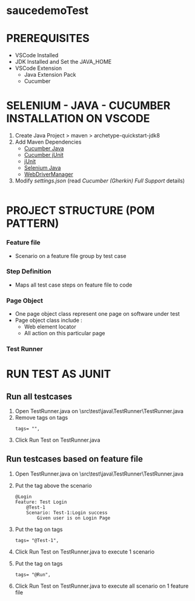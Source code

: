 # saucedemoTest

# PREREQUISITES
- VSCode Installed
- JDK Installed and Set the JAVA_HOME
- VSCode Extension
    - Java Extension Pack
    - Cucumber

# SELENIUM - JAVA - CUCUMBER INSTALLATION ON VSCODE
1. Create Java Project > maven > archetype-quickstart-jdk8
2. Add Maven Dependencies
    - [Cucumber Java](https://mvnrepository.com/artifact/io.cucumber/cucumber-java)
    - [Cucumber jUnit](https://mvnrepository.com/artifact/io.cucumber/cucumber-junit)
    - [jUnit](https://mvnrepository.com/artifact/junit/junit )
    - [Selenium Java](https://mvnrepository.com/artifact/org.seleniumhq.selenium/selenium-java)
    - [WebDriverManager](https://mvnrepository.com/artifact/io.github.bonigarcia/webdrivermanager)
4. Modify _settings.json_ (read _Cucumber (Gherkin) Full Support_ details)
    ```
    
    ```
# PROJECT STRUCTURE (POM PATTERN)
### Feature file
- Scenario on a feature file group by test case 

### Step Definition 
- Maps all test case steps on feature file to code

### Page Object
- One page object class represent one page on software under test
- Page object class include : 
    - Web element locator
    - All action on this particular page

### Test Runner
# RUN TEST AS JUNIT
## Run all testcases
1. Open TestRunner.java on \src\test\java\TestRunner\TestRunner.java
2. Remove tags on tags
    ```
	tags= "",
    ```
3. Click Run Test on TestRunner.java

## Run testcases based on feature file
1. Open TestRunner.java on \src\test\java\TestRunner\TestRunner.java
2. Put the tag above the scenario
    ```
    @Login
    Feature: Test Login 
        @Test-1
        Scenario: Test-1:Login success
            Given user is on Login Page
    ```
3. Put the tag on tags
    ```
	tags= "@Test-1",
    ```
4. Click Run Test on TestRunner.java to execute 1 scenario 

5. Put the tag on tags
    ```
	tags= "@Run",
    ```
6. Click Run Test on TestRunner.java to execute all scenario on 1 feature file

